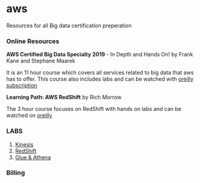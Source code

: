 # aws
Resources for all Big data certification preperation

### Online Resources
**AWS Certified Big Data Specialty 2019** - In Depth and Hands On! by Frank Kane and Stephane Maarek

It is an 11 hour course which covers all services related to big data that aws has to offer. This course also includes labs and can be watched with [oreilly subscription ](http://shop.oreilly.com/)

**Learning Path: AWS RedShift** by Rich Morrow

The 3 hour course focuses on RedShift with hands on labs and can be watched on [oreilly](http://shop.oreilly.com/)

### LABS
1. [Kinesis](https://github.com/msheikh24/aws/blob/master/Kinesis/kinesis.md)
2. [RedShift](https://github.com/msheikh24/aws/blob/master/RedShift/RedShift.md)
3. [Glue & Athena](https://github.com/msheikh24/aws/blob/master/Glue-Athena/aws_glue.md)

### Billing
